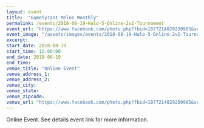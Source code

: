 ```yaml
---
layout: event
title:  "GameTyrant Melee Monthly"
permalink: /events/2018-08-19-Halo-5-Online-2v2-Tournament
event_url: "https://www.facebook.com/photo.php?fbid=1877214829250985&set=gm.695060014170425&type=3&theater&ifg=1"
event_image: "/assets/images/events/2018-08-19-Halo-5-Online-2v2-Tournament.jpg"
excerpt: 
start_date: 2018-08-19
start_time: 12:00:00
end_date: 2018-08-19
end_time: 
venue_title: "Online Event"
venue_address_1: 
venue_address_2:
venue_city: 
venue_state: 
venue_zipcode: 
venue_url: "https://www.facebook.com/photo.php?fbid=1877214829250985&set=gm.695060014170425&type=3&theater&ifg=1"
---
```


Online Event. See details event link for more information.
